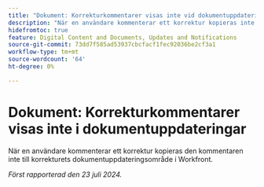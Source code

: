 ```yaml
---
title: "Dokument: Korrekturkommentarer visas inte vid dokumentuppdateringar"
description: "När en användare kommenterar ett korrektur kopieras inte kommentaren till korrekturets dokumentuppdateringsområde i Workfront."
hidefromtoc: true
feature: Digital Content and Documents, Updates and Notifications
source-git-commit: 73dd7f585ad53937cbcfacf1fec92036be2cf3a1
workflow-type: tm+mt
source-wordcount: '64'
ht-degree: 0%

---
```



# Dokument: Korrekturkommentarer visas inte i dokumentuppdateringar

När en användare kommenterar ett korrektur kopieras den kommentaren inte till korrekturets dokumentuppdateringsområde i Workfront.

_Först rapporterad den 23 juli 2024._
